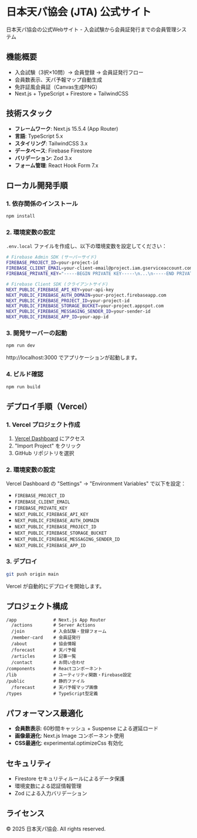 # 日本天パ協会 (JTA) 公式サイト

日本天パ協会の公式Webサイト - 入会試験から会員証発行までの会員管理システム

## 機能概要

- 入会試験（3択×10問）→ 会員登録 → 会員証発行フロー
- 会員数表示、天パ予報マップ自動生成
- 免許証風会員証（Canvas生成PNG）
- Next.js + TypeScript + Firestore + TailwindCSS

## 技術スタック

- **フレームワーク**: Next.js 15.5.4 (App Router)
- **言語**: TypeScript 5.x
- **スタイリング**: TailwindCSS 3.x
- **データベース**: Firebase Firestore
- **バリデーション**: Zod 3.x
- **フォーム管理**: React Hook Form 7.x

## ローカル開発手順

### 1. 依存関係のインストール

```bash
npm install
```

### 2. 環境変数の設定

`.env.local` ファイルを作成し、以下の環境変数を設定してください：

```bash
# Firebase Admin SDK (サーバーサイド)
FIREBASE_PROJECT_ID=your-project-id
FIREBASE_CLIENT_EMAIL=your-client-email@project.iam.gserviceaccount.com
FIREBASE_PRIVATE_KEY="-----BEGIN PRIVATE KEY-----\n...\n-----END PRIVATE KEY-----\n"

# Firebase Client SDK (クライアントサイド)
NEXT_PUBLIC_FIREBASE_API_KEY=your-api-key
NEXT_PUBLIC_FIREBASE_AUTH_DOMAIN=your-project.firebaseapp.com
NEXT_PUBLIC_FIREBASE_PROJECT_ID=your-project-id
NEXT_PUBLIC_FIREBASE_STORAGE_BUCKET=your-project.appspot.com
NEXT_PUBLIC_FIREBASE_MESSAGING_SENDER_ID=your-sender-id
NEXT_PUBLIC_FIREBASE_APP_ID=your-app-id
```

### 3. 開発サーバーの起動

```bash
npm run dev
```

http://localhost:3000 でアプリケーションが起動します。

### 4. ビルド確認

```bash
npm run build
```

## デプロイ手順（Vercel）

### 1. Vercel プロジェクト作成

1. [Vercel Dashboard](https://vercel.com/dashboard) にアクセス
2. "Import Project" をクリック
3. GitHub リポジトリを選択

### 2. 環境変数の設定

Vercel Dashboard の "Settings" → "Environment Variables" で以下を設定：

- `FIREBASE_PROJECT_ID`
- `FIREBASE_CLIENT_EMAIL`
- `FIREBASE_PRIVATE_KEY`
- `NEXT_PUBLIC_FIREBASE_API_KEY`
- `NEXT_PUBLIC_FIREBASE_AUTH_DOMAIN`
- `NEXT_PUBLIC_FIREBASE_PROJECT_ID`
- `NEXT_PUBLIC_FIREBASE_STORAGE_BUCKET`
- `NEXT_PUBLIC_FIREBASE_MESSAGING_SENDER_ID`
- `NEXT_PUBLIC_FIREBASE_APP_ID`

### 3. デプロイ

```bash
git push origin main
```

Vercel が自動的にデプロイを開始します。

## プロジェクト構成

```
/app              # Next.js App Router
  /actions        # Server Actions
  /join           # 入会試験・登録フォーム
  /member-card    # 会員証発行
  /about          # 協会情報
  /forecast       # 天パ予報
  /articles       # 記事一覧
  /contact        # お問い合わせ
/components       # Reactコンポーネント
/lib              # ユーティリティ関数・Firebase設定
/public           # 静的ファイル
  /forecast       # 天パ予報マップ画像
/types            # TypeScript型定義
```

## パフォーマンス最適化

- **会員数表示**: 60秒間キャッシュ + Suspense による遅延ロード
- **画像最適化**: Next.js Image コンポーネント使用
- **CSS最適化**: experimental.optimizeCss 有効化

## セキュリティ

- Firestore セキュリティルールによるデータ保護
- 環境変数による認証情報管理
- Zod による入力バリデーション

## ライセンス

© 2025 日本天パ協会. All rights reserved.
